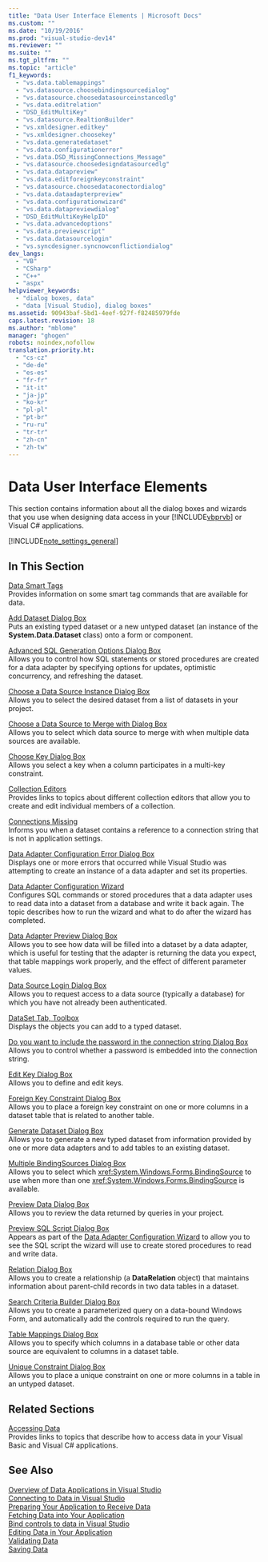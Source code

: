 ```yaml
---
title: "Data User Interface Elements | Microsoft Docs"
ms.custom: ""
ms.date: "10/19/2016"
ms.prod: "visual-studio-dev14"
ms.reviewer: ""
ms.suite: ""
ms.tgt_pltfrm: ""
ms.topic: "article"
f1_keywords: 
  - "vs.data.tablemappings"
  - "vs.datasource.choosebindingsourcedialog"
  - "vs.datasource.choosedatasourceinstancedlg"
  - "vs.data.editrelation"
  - "DSD_EditMultiKey"
  - "vs.datasource.RealtionBuilder"
  - "vs.xmldesigner.editkey"
  - "vs.xmldesigner.choosekey"
  - "vs.data.generatedataset"
  - "vs.data.configurationerror"
  - "vs.data.DSD_MissingConnections_Message"
  - "vs.datasource.choosedesigndatasourcedlg"
  - "vs.data.datapreview"
  - "vs.data.editforeignkeyconstraint"
  - "vs.datasource.choosedataconectordialog"
  - "vs.data.dataadapterpreview"
  - "vs.data.configurationwizard"
  - "vs.data.datapreviewdialog"
  - "DSD_EditMultiKeyHelpID"
  - "vs.data.advancedoptions"
  - "vs.data.previewscript"
  - "vs.data.datasourcelogin"
  - "vs.syncdesigner.syncnowconflictiondialog"
dev_langs: 
  - "VB"
  - "CSharp"
  - "C++"
  - "aspx"
helpviewer_keywords: 
  - "dialog boxes, data"
  - "data [Visual Studio], dialog boxes"
ms.assetid: 90943baf-5bd1-4eef-927f-f82485979fde
caps.latest.revision: 18
ms.author: "mblome"
manager: "ghogen"
robots: noindex,nofollow
translation.priority.ht: 
  - "cs-cz"
  - "de-de"
  - "es-es"
  - "fr-fr"
  - "it-it"
  - "ja-jp"
  - "ko-kr"
  - "pl-pl"
  - "pt-br"
  - "ru-ru"
  - "tr-tr"
  - "zh-cn"
  - "zh-tw"
---
```

# Data User Interface Elements
This section contains information about all the dialog boxes and wizards that you use when designing data access in your [!INCLUDE[vbprvb](../code-quality/includes/vbprvb_md.md)] or Visual C# applications.  
  
 [!INCLUDE[note_settings_general](../data-tools/includes/note_settings_general_md.md)]  
  
## In This Section  
 [Data Smart Tags](http://msdn.microsoft.com/en-us/1e0a848f-c57b-47ab-b884-eaaa40726f43)  
 Provides information on some smart tag commands that are available for data.  
  
 [Add Dataset Dialog Box](http://msdn.microsoft.com/en-us/0e03c0ff-212b-4bfa-ac51-3c2adb71ead0)  
 Puts an existing typed dataset or a new untyped dataset (an instance of the **System.Data.Dataset** class) onto a form or component.  
  
 [Advanced SQL Generation Options Dialog Box](http://msdn.microsoft.com/en-us/41420450-1ff4-4a1a-b85b-6f6901538fef)  
 Allows you to control how SQL statements or stored procedures are created for a data adapter by specifying options for updates, optimistic concurrency, and refreshing the dataset.  
  
 [Choose a Data Source Instance Dialog Box](http://msdn.microsoft.com/en-us/51c47f06-fdc5-453e-9178-0a5a2c5c9f34)  
 Allows you to select the desired dataset from a list of datasets in your project.  
  
 [Choose a Data Source to Merge with Dialog Box](http://msdn.microsoft.com/en-us/accafff7-f6bd-481c-a121-fe8a76cd681d)  
 Allows you to select which data source to merge with when multiple data sources are available.  
  
 [Choose Key Dialog Box](http://msdn.microsoft.com/en-us/4ddbfbb7-a80a-412a-b80d-291d86376ca3)  
 Allows you select a key when a column participates in a multi-key constraint.  
  
 [Collection Editors](../Topic/Collection%20Editors.md)  
 Provides links to topics about different collection editors that allow you to create and edit individual members of a collection.  
  
 [Connections Missing](http://msdn.microsoft.com/en-us/bb9b2e12-7f76-4ee5-acbb-5d20116ee044)  
 Informs you when a dataset contains a reference to a connection string that is not in application settings.  
  
 [Data Adapter Configuration Error Dialog Box](http://msdn.microsoft.com/en-us/9ce65cd2-0c7d-4f51-8685-d68be5f3009b)  
 Displays one or more errors that occurred while Visual Studio was attempting to create an instance of a data adapter and set its properties.  
  
 [Data Adapter Configuration Wizard](http://msdn.microsoft.com/en-us/efff90cb-0e4c-4eb3-87dc-65dd9d418809)  
 Configures SQL commands or stored procedures that a data adapter uses to read data into a dataset from a database and write it back again. The topic describes how to run the wizard and what to do after the wizard has completed.  
  
 [Data Adapter Preview Dialog Box](http://msdn.microsoft.com/en-us/1f614cd3-4530-457e-84af-00ccbaea08cc)  
 Allows you to see how data will be filled into a dataset by a data adapter, which is useful for testing that the adapter is returning the data you expect, that table mappings work properly, and the effect of different parameter values.  
  
 [Data Source Login Dialog Box](http://msdn.microsoft.com/en-us/6f2d9a57-53c3-4841-bd37-a3643eb68d2e)  
 Allows you to request access to a data source (typically a database) for which you have not already been authenticated.  
  
 [DataSet Tab, Toolbox](http://msdn.microsoft.com/en-us/fa5f2d6f-924d-4262-ba1b-e9e7f90e7764)  
 Displays the objects you can add to a typed dataset.  
  
 [Do you want to include the password in the connection string Dialog Box](http://msdn.microsoft.com/en-us/193696a7-5213-4396-8328-05ac2df6ee94)  
 Allows you to control whether a password is embedded into the connection string.  
  
 [Edit Key Dialog Box](http://msdn.microsoft.com/en-us/f5c80e39-3a42-4284-b222-6ca009fd9675)  
 Allows you to define and edit keys.  
  
 [Foreign Key Constraint Dialog Box](http://msdn.microsoft.com/en-us/45d15629-1f4d-40a7-8708-c9ddfebedc1e)  
 Allows you to place a foreign key constraint on one or more columns in a dataset table that is related to another table.  
  
 [Generate Dataset Dialog Box](http://msdn.microsoft.com/en-us/c0efdbaf-13b1-4ee8-ade6-f8a784126cdc)  
 Allows you to generate a new typed dataset from information provided by one or more data adapters and to add tables to an existing dataset.  
  
 [Multiple BindingSources Dialog Box](http://msdn.microsoft.com/en-us/db76f70c-4fb5-479d-9b64-a67158d48f97)  
 Allows you to select which <xref:System.Windows.Forms.BindingSource> to use when more than one <xref:System.Windows.Forms.BindingSource> is available.  
  
 [Preview Data Dialog Box](http://msdn.microsoft.com/en-us/aa4f0d04-2695-4bb8-946d-54a97ae7287f)  
 Allows you to review the data returned by queries in your project.  
  
 [Preview SQL Script Dialog Box](http://msdn.microsoft.com/en-us/e9571e8b-821c-492d-9bc8-b44eba898bdd)  
 Appears as part of the [Data Adapter Configuration Wizard](http://msdn.microsoft.com/en-us/efff90cb-0e4c-4eb3-87dc-65dd9d418809) to allow you to see the SQL script the wizard will use to create stored procedures to read and write data.  
  
 [Relation Dialog Box](http://msdn.microsoft.com/en-us/ab8f4b0e-af4c-4725-a550-e2b2ebe43a02)  
 Allows you to create a relationship (a **DataRelation** object) that maintains information about parent-child records in two data tables in a dataset.  
  
 [Search Criteria Builder Dialog Box](../Topic/Search%20Criteria%20Builder%20Dialog%20Box.md)  
 Allows you to create a parameterized query on a data-bound Windows Form, and automatically add the controls required to run the query.  
  
 [Table Mappings Dialog Box](http://msdn.microsoft.com/en-us/fb4cec1e-f3c8-4773-b409-c2de15293fea)  
 Allows you to specify which columns in a database table or other data source are equivalent to columns in a dataset table.  
  
 [Unique Constraint Dialog Box](http://msdn.microsoft.com/en-us/e71a60d7-fae2-4bd0-a1e8-43aae351707d)  
 Allows you to place a unique constraint on one or more columns in a table in an untyped dataset.  
  
## Related Sections  
 [Accessing Data](../data-tools/accessing-data-in-visual-studio.md)  
 Provides links to topics that describe how to access data in your Visual Basic and Visual C# applications.  
  
## See Also  
 [Overview of Data Applications in Visual Studio](../data-tools/overview-of-data-applications-in-visual-studio.md)   
 [Connecting to Data in Visual Studio](../data-tools/connecting-to-data-in-visual-studio.md)   
 [Preparing Your Application to Receive Data](../Topic/Preparing%20Your%20Application%20to%20Receive%20Data.md)   
 [Fetching Data into Your Application](../data-tools/fetching-data-into-your-application.md)   
 [Bind controls to data in Visual Studio](../data-tools/bind-controls-to-data-in-visual-studio.md)   
 [Editing Data in Your Application](../data-tools/editing-data-in-your-application.md)   
 [Validating Data](../Topic/Validating%20Data.md)   
 [Saving Data](../data-tools/saving-data.md)